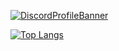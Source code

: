 [![DiscordProfileBanner](https://discord.c99.nl/widget/theme-1/699407455926485064.png)](https://discord.com)

[![Top Langs](https://github-readme-stats.vercel.app/api/top-langs/?username=yemix&layout=compact&theme=radical)](https://github.com/anuraghazra/github-readme-stats)

